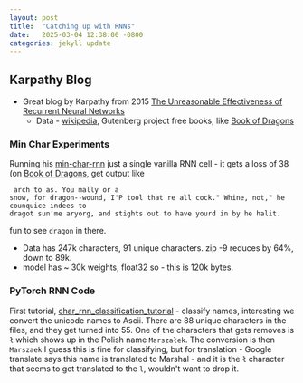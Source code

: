 ```yaml
---
layout: post
title:  "Catching up with RNNs"
date:   2025-03-04 12:38:00 -0800
categories: jekyll update
---
```

## Karpathy Blog
* Great blog by Karpathy from 2015 [The Unreasonable Effectiveness of Recurrent Neural Networks](https://karpathy.github.io/2015/05/21/rnn-effectiveness/)
  * Data - [wikipedia](http://mattmahoney.net/dc/enwik9.zip), Gutenberg project free books, like [Book of Dragons](https://www.gutenberg.org/ebooks/23661.txt.utf-8)

### Min Char Experiments
Running his [min-char-rnn](https://github.com/MrCartoonology/mlscratch/blob/main/rnn/karpathy_min-char-rnn.py)
just a single vanilla RNN cell - it gets a loss of 38 (on [Book of Dragons](https://www.gutenberg.org/cache/epub/23661/pg23661.txt), get output like

```
 arch to as. You mally or a
snow, for dragon--wound, I'P tool that re all cock." Whine, not," he counquice indees to
dragot sun'me aryorg, and stights out to have yourd in by he halit.
```

fun to see `dragon` in there. 

* Data has 247k characters, 91 unique characters. zip -9 reduces by 64%, down to 89k.
* model has ~ 30k weights, float32 so - this is 120k bytes.

### PyTorch RNN Code

First tutorial, [char_rnn_classification_tutorial](https://pytorch.org/tutorials/intermediate/char_rnn_classification_tutorial) - classify names, interesting we convert the unicode names to Ascii. There are 88 unique characters in the files, and they get turned into 55. One of the characters that gets removes is `ł` which shows up in the Polish name `Marszałek`. The conversion is then `Marszaek` I guess this is fine for classifying, but for translation - Google translate says this name is translated to Marshal - and it is the `ł` character that seems to get translated to the `l`, wouldn't want to drop it.
